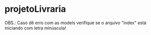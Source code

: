 # projetoLivraria

OBS.: Caso dê erro com as models verifique se o arquivo "index" está iniciando com letra minúscula!
